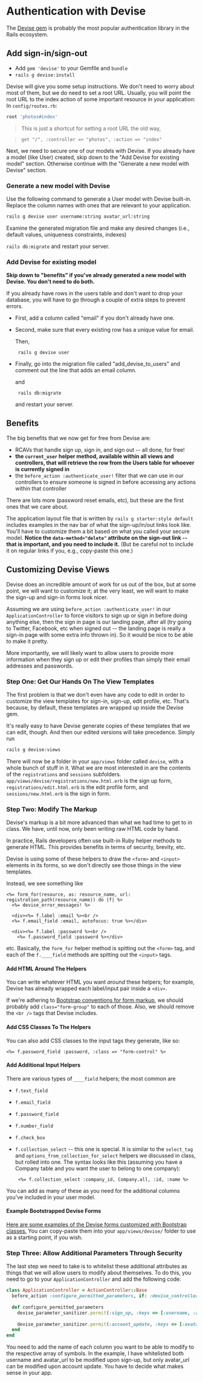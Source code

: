 # Authentication with Devise

The [Devise gem][2] is probably the most popular authentication library in the Rails ecosystem.

## Add sign-in/sign-out

 - Add `gem 'devise'` to your Gemfile and `bundle`
 - `rails g devise:install`

Devise will give you some setup instructions. We don't need to worry about most of them, but we do need to set a root URL. Usually, you will point the root URL to the index action of some important resource in your application: In `config/routes.rb`:

```ruby
root 'photos#index'
```

> This is just a shortcut for setting a root URL the old way,

>     get "/", :controller => "photos", :action => "index"

Next, we need to secure one of our models with Devise. If you already have a model (like User) created, skip down to the "Add Devise for existing model" section. Otherwise continue with the "Generate a new model with Devise" section. 

### Generate a new model with Devise

Use the following command to generate a User model with Devise built-in. Replace the column names with ones that are relevant to your application. 

```bash
rails g devise user username:string avatar_url:string
```

Examine the generated migration file and make any desired changes (i.e., default values, uniqueness constraints, indexes)

`rails db:migrate` and restart your server.

### Add Devise for existing model

**Skip down to "benefits" if you've already generated a new model with Devise. You don't need to do both.**

If you already have rows in the users table and don't want to drop your database, you will have to go through a couple of extra steps to prevent errors.

 - First, add a column called "email" if you don't already have one.
 - Second, make sure that every existing row has a unique value for email.

    Then,

        rails g devise user

 - Finally, go into the migration file called "add_devise_to_users" and comment out the line that adds an email column.

    and

        rails db:migrate

    and restart your server.

## Benefits

The big benefits that we now get for free from Devise are:

 - RCAVs that handle sign up, sign in, and sign out -- all done, for free!
 - **the `current_user` helper method, available within all views and controllers, that will retrieve the row from the Users table for whoever is currently signed in**
 - the `before_action :authenticate_user!` filter that we can use in our controllers to ensure someone is signed in before accessing any actions within that controller

There are lots more (password reset emails, etc), but these are the first ones that we care about.

The application layout file that is written by `rails g starter:style default` includes examples in the nav bar of what the sign-up/in/out links look like. You'll have to customize them a bit based on what you called your secure model. **Notice the `data-method="delete"` attribute on the sign-out link -- that is important, and you need to include it.** (But be careful not to include it on regular links if you, e.g., copy-paste this one.)

## Customizing Devise Views

Devise does an incredible amount of work for us out of the box, but at some point, we will want to customize it; at the very least, we will want to make the sign-up and sign-in forms look nicer.

Assuming we are using `before_action :authenticate_user!` in our `ApplicationController` to force visitors to sign up or sign in before doing anything else, then the sign in page is our landing page, after all (try going to Twitter, Facebook, etc when signed out -- the landing page is really a sign-in page with some extra info thrown in). So it would be nice to be able to make it pretty.

More importantly, we will likely want to allow users to provide more information when they sign up or edit their profiles than simply their email addresses and passwords.

### Step One: Get Our Hands On The View Templates

The first problem is that we don't even have any code to edit in order to customize the view templates for sign-in, sign-up, edit profile, etc. That's because, by default, these templates are wrapped up inside the Devise gem.

It's really easy to have Devise generate copies of these templates that we can edit, though. And then our edited versions will take precedence. Simply run

```bash
rails g devise:views
```

There will now be a folder in your `app/views` folder called `devise`, with a whole bunch of stuff in it. What we are most interested in are the contents of the `registrations` and `sessions` subfolders. `app/views/devise/registrations/new.html.erb` is the sign up form, `registrations/edit.html.erb` is the edit profile form, and `sessions/new.html.erb` is the sign in form.

### Step Two: Modify The Markup

Devise's markup is a bit more advanced than what we had time to get to in class. We have, until now, only been writing raw HTML code by hand.

In practice, Rails developers often use built-in Ruby helper methods to generate HTML. This provides benefits in terms of security, brevity, etc.

Devise is using some of these helpers to draw the `<form>` and `<input>` elements in its forms, so we don't directly see those things in the view templates.

Instead, we see something like

```erb
<%= form_for(resource, as: resource_name, url: registration_path(resource_name)) do |f| %>
  <%= devise_error_messages! %>

  <div><%= f.label :email %><br />
  <%= f.email_field :email, autofocus: true %></div>

  <div><%= f.label :password %><br />
    <%= f.password_field :password %></div>
```

etc. Basically, the `form_for` helper method is spitting out the `<form>` tag, and each of the `f.____field` methods are spitting out the `<input>` tags.

#### Add HTML Around The Helpers

You can write whatever HTML you want *around* these helpers; for example, Devise has already wrapped each label/input pair inside a `<div>`.

If we're adhering to [Bootstrap conventions for form markup][1], we should probably add `class="form-group"` to each of those. Also, we should remove the `<br />` tags that Devise includes.

#### Add CSS Classes To The Helpers

You can also add CSS classes to the input tags they generate, like so:

```erb
<%= f.password_field :password, :class => "form-control" %>
```

#### Add Additional Input Helpers
    
There are various types of `____field` helpers; the most common are

 - `f.text_field`
 - `f.email_field`
 - `f.password_field`
 - `f.number_field`
 - `f.check_box`
 - `f.collection_select` -- this one is special. It is similar to the `select_tag` and `options_from_collection_for_select` helpers we discussed in class, but rolled into one. The syntax looks like this (assuming you have a Company table and you want the user to belong to one company):

        <%= f.collection_select :company_id, Company.all, :id, :name %>

You can add as many of these as you need for the additional columns you've included in your user model.

#### Example Bootstrapped Devise Forms

[Here are some examples of the Devise forms customized with Bootstrap classes.](https://github.com/firstdraft/bootstrapped_devise_forms) You can copy-paste them into your `app/views/devise/` folder to use as a starting point, if you wish.

### Step Three: Allow Additional Parameters Through Security

The last step we need to take is to whitelist these additional attributes as things that we will allow users to modify about themselves. To do this, you need to go to your `ApplicationController` and add the following code:

```ruby
class ApplicationController < ActionController::Base
  before_action :configure_permitted_parameters, if: :devise_controller?
  
  def configure_permitted_parameters
    devise_parameter_sanitizer.permit(:sign_up, :keys => [:username, :avatar_url])
    
    devise_parameter_sanitizer.permit(:account_update, :keys => [:avatar_url])
  end
end
```

You need to add the name of each column you want to be able to modify to the respective array of symbols. In the example, I have whitelisted both username and avatar_url to be modified upon sign-up, but only avatar_url can be modified upon account update. You have to decide what makes sense in your app.

  [1]: http://getbootstrap.com/css/#forms
  [2]: https://github.com/plataformatec/devise
